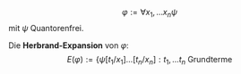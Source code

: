 

$$\varphi := \forall x_1, \dots x_n \psi$$
mit $\psi$ Quantorenfrei.

Die __Herbrand-Expansion__ von $\varphi$:
$$E(\varphi) := \lbrace \psi[t_1/x_1] \dots [t_n/x_n] : t_1, \dots t_n \text{ Grundterme}$$

